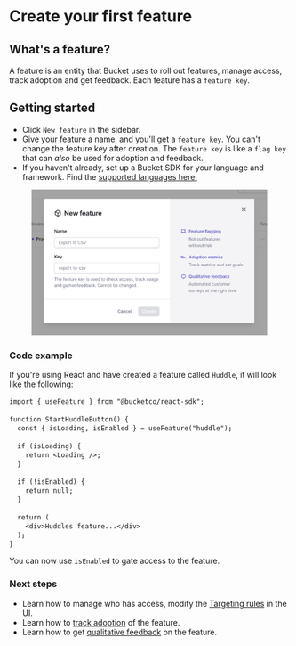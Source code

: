 # Create your first feature

## What's a feature?

A feature is an entity that Bucket uses to roll out features, manage access, track adoption and get feedback.  Each feature has a `feature key`.

## Getting started

* Click `New feature` in the sidebar.
* Give your feature a name, and you'll get a `feature key`. You can't change the feature key after creation. The `feature key` is like a `flag key` that can _also_ be used for adoption and feedback.
* If you haven't already, set up a Bucket SDK for your language and framework. Find the [supported languages here.](../supported-languages/overview.md)

<figure><img src="../.gitbook/assets/image (2).png" alt="Creating a new feature in Bucket"><figcaption></figcaption></figure>

### Code example

If you're using React and have created a feature called `Huddle`, it will look like the following:

```tsx
import { useFeature } from "@bucketco/react-sdk";

function StartHuddleButton() {
  const { isLoading, isEnabled } = useFeature("huddle");

  if (isLoading) {
    return <Loading />;
  }

  if (!isEnabled) {
    return null;
  }

  return (
    <div>Huddles feature...</div>
  );
}
```

You can now use `isEnabled` to gate access to the feature.&#x20;

### Next steps

* Learn how to manage who has access, modify the [Targeting rules](feature-targeting-rules/) in the UI.
* Learn how to [track adoption](feature-usage-configuration.md) of the feature.
* Learn how to get [qualitative feedback](feature-analysis/) on the feature.

